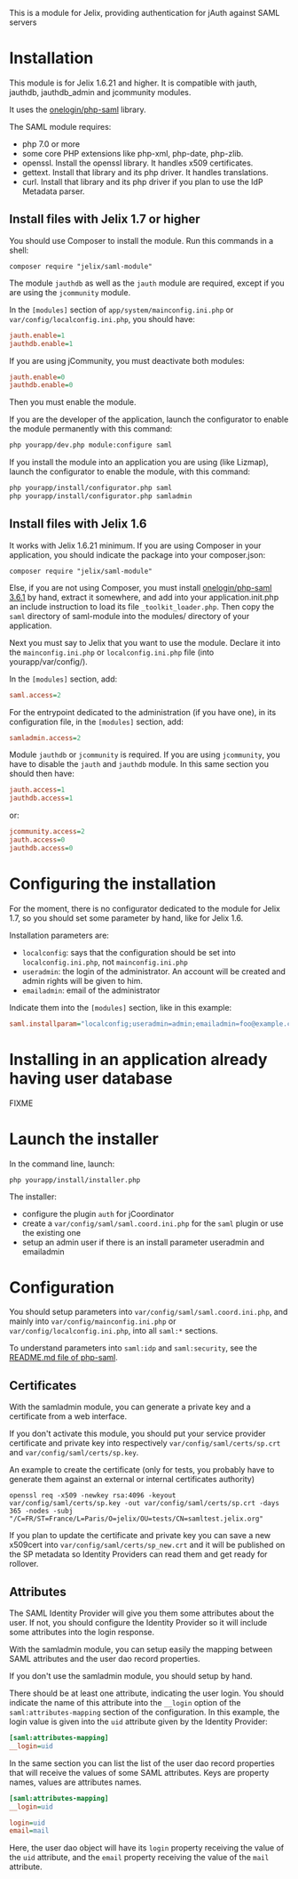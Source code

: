 This is a module for Jelix, providing authentication for jAuth against SAML servers 

Installation
============

This module is for Jelix 1.6.21 and higher. It is compatible with jauth, 
jauthdb, jauthdb_admin and jcommunity modules.

It uses the [onelogin/php-saml](https://github.com/onelogin/php-saml/) library. 

The SAML module requires:

- php 7.0 or more
- some core PHP extensions like php-xml, php-date, php-zlib.
- openssl. Install the openssl library. It handles x509 certificates.
- gettext. Install that library and its php driver. It handles translations.
- curl. Install that library and its php driver if you plan to use the IdP Metadata parser.

Install files with Jelix 1.7 or higher
---------------------------------------

You should use Composer to install the module. Run this commands in a shell:
                                               
```
composer require "jelix/saml-module"
```

The module `jauthdb` as well as the `jauth` module are required, except if you
are using the `jcommunity` module.

In the `[modules]` section of `app/system/mainconfig.ini.php` or `var/config/localconfig.ini.php`,
you should have:

```ini
jauth.enable=1
jauthdb.enable=1
```

If you are using jCommunity, you must deactivate both modules:

```ini
jauth.enable=0
jauthdb.enable=0
```

Then you must enable the module.

If you are the developer of the application, launch the configurator to enable 
the module permanently with this command:

```bash
php yourapp/dev.php module:configure saml
```

If you install the module into an application you are using (like Lizmap), launch the configurator 
to enable the module, with this command:

```bash
php yourapp/install/configurator.php saml
php yourapp/install/configurator.php samladmin
```


Install files with Jelix 1.6
----------------------------

It works with Jelix 1.6.21 minimum.
If you are using Composer in your application, you should indicate the package
into your composer.json:

```
composer require "jelix/saml-module"
```

Else, if you are not using Composer, you must install [onelogin/php-saml 3.6.1](https://github.com/onelogin/php-saml/releases/tag/3.6.1) 
by hand, extract it somewhere, and add into your application.init.php
an include instruction to load its file `_toolkit_loader.php`. Then copy the `saml` 
directory of saml-module into the modules/ directory of your application.

Next you must say to Jelix that you want to use the module. Declare
it into the `mainconfig.ini.php` or `localconfig.ini.php` file (into yourapp/var/config/).

In the `[modules]` section, add:

```ini
saml.access=2
```

For the entrypoint dedicated to the administration (if you have one), 
in its configuration file, in the `[modules]` section, add:

```ini
samladmin.access=2
```


Module `jauthdb` or `jcommunity` is required. If you are using `jcommunity`, you have
to disable the `jauth` and `jauthdb` module.
In this same section you should then have:

```ini
jauth.access=1
jauthdb.access=1
```

or:

```ini
jcommunity.access=2
jauth.access=0
jauthdb.access=0
```


Configuring the installation
============================

For the moment, there is no configurator dedicated to the module for Jelix 1.7, 
so you should set some parameter by hand, like for Jelix 1.6.

Installation parameters are:

- `localconfig`: says that the configuration should be set into `localconfig.ini.php`, not `mainconfig.ini.php`
- `useradmin`: the login of the administrator. An account will be created and
   admin rights will be given to him.
-  `emailadmin`: email of the administrator

Indicate them into the `[modules]` section, like in this example:

```ini
saml.installparam="localconfig;useradmin=admin;emailadmin=foo@example.com"
```

Installing in an application already having user database
=========================================================

FIXME


Launch the installer
=====================

In the command line, launch:

```
php yourapp/install/installer.php
```

The installer:

- configure the plugin `auth` for jCoordinator
- create a `var/config/saml/saml.coord.ini.php` for the `saml` plugin or use the existing one 
- setup an admin user if there is an install parameter useradmin and emailadmin


Configuration
=============

You should setup parameters into `var/config/saml/saml.coord.ini.php`, and
mainly into `var/config/mainconfig.ini.php` or `var/config/localconfig.ini.php`,
into all `saml:*` sections.

To understand parameters into `saml:idp` and `saml:security`, see
the [README.md file of php-saml](https://github.com/onelogin/php-saml/blob/3.4.1/README.md).


Certificates
------------

With the samladmin module, you can generate a private key and a certificate from a web interface.

If you don't activate this module, you should put your service provider certificate 
and private key into respectively `var/config/saml/certs/sp.crt` and `var/config/saml/certs/sp.key`.

An example to create the certificate (only for tests, you probably have to generate
them against an external or internal certificates authority)

```
openssl req -x509 -newkey rsa:4096 -keyout var/config/saml/certs/sp.key -out var/config/saml/certs/sp.crt -days 365 -nodes -subj "/C=FR/ST=France/L=Paris/O=jelix/OU=tests/CN=samltest.jelix.org"
```

If you plan to update the certificate and private key you can save a new 
x509cert into `var/config/saml/certs/sp_new.crt` and it will be published on the 
SP metadata so Identity Providers can read them and get ready for rollover.

Attributes
----------

The SAML Identity Provider will give you them some attributes about the user.
If not, you should configure the Identity Provider so it will include some
attributes into the login response.

With the samladmin module, you can setup easily the mapping between SAML attributes
and the user dao record properties.

If you don't use the samladmin module, you should setup by hand.

There should be at least one attribute, indicating the user login. You should
indicate the name of this attribute into the `__login` option of the `saml:attributes-mapping`
section of the configuration. In this example, the login value is given into
the `uid` attribute given by the Identity Provider:
                             
```ini
[saml:attributes-mapping]
__login=uid
```

In the same section you can list the list of the user dao record properties that
will receive the values of some SAML attributes. Keys are property names, values
are attributes names.

```ini
[saml:attributes-mapping]
__login=uid

login=uid
email=mail

```

Here, the user dao object will have its `login` property receiving the value
of the `uid` attribute, and the  `email` property receiving the value
of the `mail` attribute.
